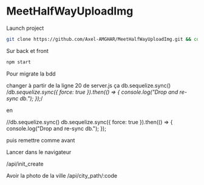 # MeetHalfWayUploadImg

Launch project

```bash
git clone https://github.com/Axel-AMGHAR/MeetHalfWayUploadImg.git && cd MeetHalfWayUploadImg && cd back && npm install pm2 && npm install && cd ../front && npm install
```

Sur back et front
```bash
npm start 
```
Pour migrate la bdd 

changer à partir de la ligne 20 de server.js 
ça
db.sequelize.sync()
/*db.sequelize.sync({ force: true }).then(() => {
    console.log("Drop and re-sync db.");
});*/

en 

//db.sequelize.sync()
db.sequelize.sync({ force: true }).then(() => {
    console.log("Drop and re-sync db.");
});

puis remettre comme avant

Lancer dans le navigateur 

/api/init_create

Avoir la photo de la ville 
/api/city_path/:code
